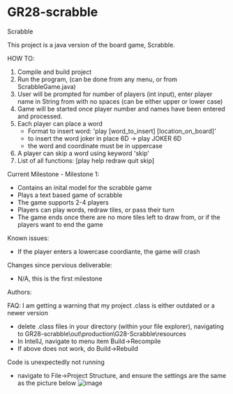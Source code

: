 # GR28-scrabble

Scrabble

This project is a java version of the board game, Scrabble.

HOW TO: 
1. Compile and build project 
2. Run the program, (can be done from any menu, or from ScrabbleGame.java)
3. User will be prompted for number of players (int input), enter player name in String from with no spaces (can be either upper or lower case)
4. Game will be started once player number and names have been entered and processed. 
5. Each player can place a word
      - Format to insert word: 'play [word_to_insert] [location_on_board]'
      - to insert the word joker in place 6D -> play JOKER 6D
      - the word and coordinate must be in uppercase 
6. A player can skip a word using keyword 'skip'
7. List of all functions: [play  help  redraw  quit  skip] 


Current Milestone - Milestone 1:
  - Contains an inital model for the scrabble game
  - Plays a text based game of scrabble
  - The game supports 2-4 players
  - Players can play words, redraw tiles, or pass their turn
  - The game ends once there are no more tiles left to draw from, or if the players want to end the game
  

Known issues:
  - If the player enters a lowercase coordiante, the game will crash

Changes since pervious deliverable: 
  - N/A, this is the first milestone


Authors:




FAQ:
I am getting a warning that my project .class is either outdated or a newer version
  - delete .class files in your directory (within your file explorer), navigating to GR28-scrabble\out\production\G28-Scrabble\resources
  - In IntellJ, navigate to menu item Build->Recompile
  - If above does not work, do Build->Rebuild
  
Code is unexpectedly not running 
   - navigate to File->Project Structure, and ensure the settings are the same as the picture below 
   ![image](https://user-images.githubusercontent.com/83596468/197912023-ac10729b-7b27-4795-9d06-eee395772c73.png)


